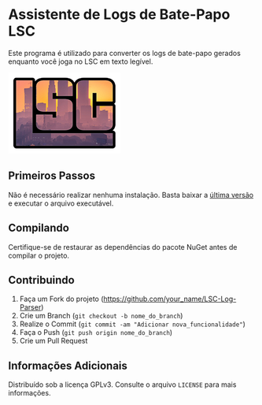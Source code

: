 # Assistente de Logs de Bate-Papo LSC
Este programa é utilizado para converter os logs de bate-papo gerados enquanto você joga no LSC em texto legível.

![](logo.png)

## Primeiros Passos

Não é necessário realizar nenhuma instalação. Basta baixar a [última versão](https://github.com/yuribraga17/LSC-Log-Parser) e executar o arquivo executável.

## Compilando

Certifique-se de restaurar as dependências do pacote NuGet antes de compilar o projeto.

## Contribuindo

1. Faça um Fork do projeto (<https://github.com/your_name/LSC-Log-Parser>)
2. Crie um Branch (`git checkout -b nome_do_branch`)
3. Realize o Commit (`git commit -am "Adicionar nova_funcionalidade"`)
4. Faça o Push (`git push origin nome_do_branch`)
5. Crie um Pull Request

## Informações Adicionais

Distribuído sob a licença GPLv3. Consulte o arquivo ``LICENSE`` para mais informações.
